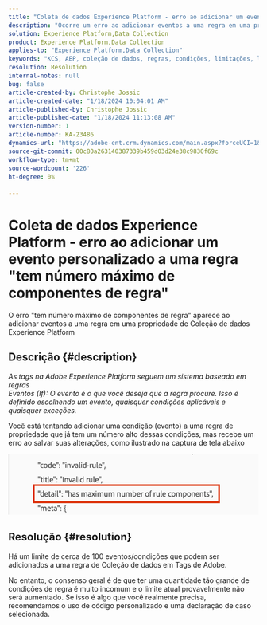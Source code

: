 ```yaml
---
title: "Coleta de dados Experience Platform - erro ao adicionar um evento personalizado a uma regra 'tem número máximo de componentes de regra'"
description: "Ocorre um erro ao adicionar eventos a uma regra em uma propriedade de Coleção de dados Experience Platform"
solution: Experience Platform,Data Collection
product: Experience Platform,Data Collection
applies-to: "Experience Platform,Data Collection"
keywords: "KCS, AEP, coleção de dados, regras, condições, limitações, limite, Tags"
resolution: Resolution
internal-notes: null
bug: false
article-created-by: Christophe Jossic
article-created-date: "1/18/2024 10:04:01 AM"
article-published-by: Christophe Jossic
article-published-date: "1/18/2024 11:13:08 AM"
version-number: 1
article-number: KA-23486
dynamics-url: "https://adobe-ent.crm.dynamics.com/main.aspx?forceUCI=1&pagetype=entityrecord&etn=knowledgearticle&id=24ca8be2-e8b5-ee11-a569-6045bd006704"
source-git-commit: 00c80a263140387339b459d03d24e38c9830f69c
workflow-type: tm+mt
source-wordcount: '226'
ht-degree: 0%

---
```


# Coleta de dados Experience Platform - erro ao adicionar um evento personalizado a uma regra &quot;tem número máximo de componentes de regra&quot;


O erro &quot;tem número máximo de componentes de regra&quot; aparece ao adicionar eventos a uma regra em uma propriedade de Coleção de dados Experience Platform

## Descrição {#description}


*As tags na Adobe Experience Platform seguem um sistema baseado em regras
<br>Eventos (If): O evento é o que você deseja que a regra procure. Isso é definido escolhendo um evento, quaisquer condições aplicáveis e quaisquer exceções.*

Você está tentando adicionar uma condição (evento) a uma regra de propriedade que já tem um número alto dessas condições, mas recebe um erro ao salvar suas alterações, como ilustrado na captura de tela abaixo



![](assets/___b44cc885-f2b5-ee11-a569-6045bd006704___.png)


## Resolução {#resolution}


Há um limite de cerca de 100 eventos/condições que podem ser adicionados a uma regra de Coleção de dados em Tags de Adobe.

No entanto, o consenso geral é de que ter uma quantidade tão grande de condições de regra é muito incomum e o limite atual provavelmente não será aumentado. Se isso é algo que você realmente precisa, recomendamos o uso de código personalizado e uma declaração de caso selecionada.
